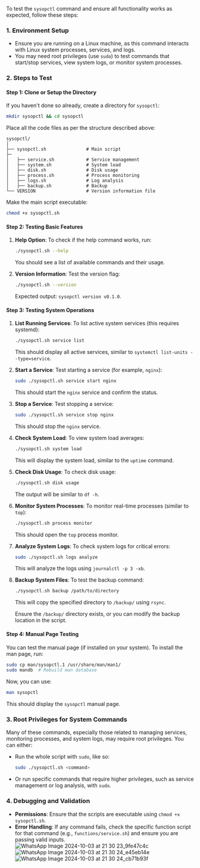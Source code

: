To test the `sysopctl` command and ensure all functionality works as expected, follow these steps:

### **1. Environment Setup**

- Ensure you are running on a Linux machine, as this command interacts with Linux system processes, services, and logs.
- You may need root privileges (use `sudo`) to test commands that start/stop services, view system logs, or monitor system processes.

### **2. Steps to Test**

#### **Step 1: Clone or Setup the Directory**
If you haven't done so already, create a directory for `sysopctl`:

```bash
mkdir sysopctl && cd sysopctl
```

Place all the code files as per the structure described above:

```
sysopctl/
│
├── sysopctl.sh               # Main script
├─
│   ├── service.sh            # Service management
│   ├── system.sh             # System load
│   ├── disk.sh               # Disk usage
│   ├── process.sh            # Process monitoring
│   ├── logs.sh               # Log analysis
│   ├── backup.sh             # Backup
└── VERSION                   # Version information file
```

Make the main script executable:

```bash
chmod +x sysopctl.sh
```

#### **Step 2: Testing Basic Features**
1. **Help Option**:
   To check if the help command works, run:

   ```bash
   ./sysopctl.sh --help
   ```

   You should see a list of available commands and their usage.

2. **Version Information**:
   Test the version flag:

   ```bash
   ./sysopctl.sh --version
   ```

   Expected output: `sysopctl version v0.1.0`.

#### **Step 3: Testing System Operations**

1. **List Running Services**:
   To list active system services (this requires systemd):

   ```bash
   ./sysopctl.sh service list
   ```

   This should display all active services, similar to `systemctl list-units --type=service`.

2. **Start a Service**:
   Test starting a service (for example, `nginx`):

   ```bash
   sudo ./sysopctl.sh service start nginx
   ```

   This should start the `nginx` service and confirm the status.

3. **Stop a Service**:
   Test stopping a service:

   ```bash
   sudo ./sysopctl.sh service stop nginx
   ```

   This should stop the `nginx` service.

4. **Check System Load**:
   To view system load averages:

   ```bash
   ./sysopctl.sh system load
   ```

   This will display the system load, similar to the `uptime` command.

5. **Check Disk Usage**:
   To check disk usage:

   ```bash
   ./sysopctl.sh disk usage
   ```

   The output will be similar to `df -h`.

6. **Monitor System Processes**:
   To monitor real-time processes (similar to `top`):

   ```bash
   ./sysopctl.sh process monitor
   ```

   This should open the `top` process monitor.

7. **Analyze System Logs**:
   To check system logs for critical errors:

   ```bash
   sudo ./sysopctl.sh logs analyze
   ```

   This will analyze the logs using `journalctl -p 3 -xb`.

8. **Backup System Files**:
   To test the backup command:

   ```bash
   ./sysopctl.sh backup /path/to/directory
   ```

   This will copy the specified directory to `/backup/` using `rsync`.

   Ensure the `/backup/` directory exists, or you can modify the backup location in the script.

#### **Step 4: Manual Page Testing**
You can test the manual page (if installed on your system). To install the man page, run:

```bash
sudo cp man/sysopctl.1 /usr/share/man/man1/
sudo mandb  # Rebuild man database
```

Now, you can use:

```bash
man sysopctl
```

This should display the `sysopctl` manual page.

### **3. Root Privileges for System Commands**
Many of these commands, especially those related to managing services, monitoring processes, and system logs, may require root privileges. You can either:

- Run the whole script with `sudo`, like so:

   ```bash
   sudo ./sysopctl.sh <command>
   ```

- Or run specific commands that require higher privileges, such as service management or log analysis, with `sudo`.

### **4. Debugging and Validation**
- **Permissions**: Ensure that the scripts are executable using `chmod +x sysopctl.sh`.
- **Error Handling**: If any command fails, check the specific function script for that command (e.g., `functions/service.sh`) and ensure you are passing valid inputs.
![WhatsApp Image 2024-10-03 at 21 30 23_9fe47c4c](https://github.com/user-attachments/assets/07ef58f9-4671-4521-9d5a-92e0b5b3be23)
![WhatsApp Image 2024-10-03 at 21 30 24_e45eb14e](https://github.com/user-attachments/assets/9d6bec5a-7474-4662-9a7d-40164ca101c6)
![WhatsApp Image 2024-10-03 at 21 30 24_cb71b93f](https://github.com/user-attachments/assets/e3c2df05-1cd4-4cef-a2d7-4194e83ccf0a)

